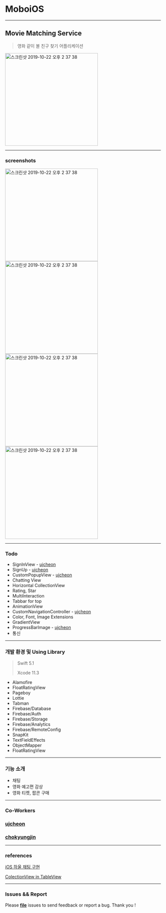 # MoboiOS

---

## Movie Matching Service

> 영화 같이 볼 친구 찾기 어플리케이션

<img width="300" alt="스크린샷 2019-10-22 오후 2 37 38" src="https://user-images.githubusercontent.com/46750574/71548829-55b7ef00-29f7-11ea-9048-343674ae2774.png">

---

### screenshots

<img width="300" alt="스크린샷 2019-10-22 오후 2 37 38" src="https://user-images.githubusercontent.com/46750574/71572198-564ca480-2b21-11ea-898c-9e28844c6de3.png"><img width="300" alt="스크린샷 2019-10-22 오후 2 37 38" src="https://user-images.githubusercontent.com/46750574/71572199-564ca480-2b21-11ea-9512-cad017cd53a2.png">
<img width="300" alt="스크린샷 2019-10-22 오후 2 37 38" src="https://user-images.githubusercontent.com/46750574/71572201-56e53b00-2b21-11ea-9d95-a0a075be8926.png"><img width="300" alt="스크린샷 2019-10-22 오후 2 37 38" src="https://user-images.githubusercontent.com/46750574/71572200-56e53b00-2b21-11ea-9eaf-c4beb9077152.png">

---

### Todo 

* SignInView - [ujcheon](https://github.com/ujcheon)
* SignUp - [ujcheon](https://github.com/ujcheon)
* CustomPopupView - [ujcheon](https://github.com/ujcheon)
* Chatting View
* Horizontal CollectionView
* Rating, Star
* MultiInteraction
* Tabbar for top
* AnimationView
* CustomNavigationController - [ujcheon](https://github.com/ujcheon)
* Color, Font, Image Extensions
* GradientView
* ProgressBarImage - [ujcheon](https://github.com/ujcheon)
* 통신

---

### 개발 환경 및 Using Library

> Swift 5.1
>
> Xcode 11.3



* Alamofire
* FloatRatingView
* Pageboy
* Lottie
* Tabman
* Firebase/Database
* Firebase/Auth
* Firebase/Storage
* Firebase/Analytics
* Firebase/RemoteConfig
* SnapKit
* TextFieldEffects
* ObjectMapper
* FloatRatingView

---

### 기능 소개

* 채팅
* 영화 예고편 감상
* 영화 티켓, 팝콘 구매

---

### Co-Workers

### [ujcheon](https://github.com/ujcheon)

### [chokyungjin](https://github.com/chokyungjin)

---

### references

[iOS 하울 채팅 구현](https://www.youtube.com/channel/UCScI4bsr-RaGdYSC2QAHWug)

[ColectionView in TableView](https://www.youtube.com/watch?v=6ZxA2pmV3VM)



---

### Issues && Report 

Please [**file**](https://github.com/TeamMoBo/MoboiOS/issues/new) issues to send feedback or report a bug. Thank you !

 